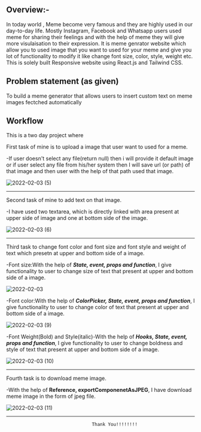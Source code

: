 Overview:-
--
In today world , Meme become very famous and they are highly used in our day-to-day life. Mostly Instagram, Facebook and Whatsapp users used meme for sharing their feelings and with the help of meme they will give more visulaisation to their expression. It is meme genrator website which allow you to used image that you want to used for your meme and give you lot of functionality to modify it like change font size, color, style, weight etc.  
This is solely built Responsive website using React.js and Tailwind CSS.

Problem statement (as given)
--
To build a meme generator that allows users to insert custom text on meme images
fectched automatically


Workflow
--
This is a two day project where 

First task of mine is to upload a image that user want to used for a meme.


-If user doesn't select any file(return null) then i will provide it default image or if user select any file from his/her
    system then I will save url (or path) of that image and then user with the help of that path used that image.


![2022-02-03 (5)](https://user-images.githubusercontent.com/84698544/152284629-aed3b8f8-c55c-4ffb-8992-0d6e2efdf81b.png)

-------


Second task of mine to add text on that image.
    

-I have used two textarea, which is directly linked with area present at upper side of image and one at bottom side of the image.

![2022-02-03 (6)](https://user-images.githubusercontent.com/84698544/152284995-da4ae9d8-7e6a-40d1-9ff2-fdfd14d120da.png)







------


Third task to change font color and font size and font style and weight of text which presetn at upper and bottom side of a image.

   
   -Font size:With the help of ***State, event, props and function***, I give functionality to user to
    change size of text that present at upper and bottom side of a image.
   
   ![2022-02-03](https://user-images.githubusercontent.com/84698544/152284026-c2bc215c-f382-4b7c-9211-9f2e9b2c3e70.png)



   
   -Font color:With the help of ***ColorPicker, State, event, props and function***, I give functionality to user to
    change color of text that present at upper and bottom side of a image.

![2022-02-03 (9)](https://user-images.githubusercontent.com/84698544/152285624-3bd09ec1-7826-43c4-90e0-29d951d06786.png)


   -Font Weight(Bold) and Style(italic)-With the help of ***Hooks, State, event, props and function***, I give functionality to
     user to change boldness and style of text that present at upper and bottom side of a image.

![2022-02-03 (10)](https://user-images.githubusercontent.com/84698544/152285931-1ace4d2d-a0a8-486e-9a1d-eacfabedea64.png)




-------


Fourth task is to download meme image.

   
   -With the help of **Reference, exportComponenetAsJPEG**, I have download meme image in the form of jpeg file.

  ![2022-02-03 (11)](https://user-images.githubusercontent.com/84698544/152286293-93e5b3e7-5d27-443e-9f85-9d0fd0677165.png)
  
  
  
  ---------------------------------------
  
                                                                                         
									
									Thank You!!!!!!!!
